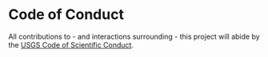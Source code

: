 Code of Conduct
===============

All contributions to - and interactions surrounding - this project will abide by
the [USGS Code of Scientific Conduct][1].



[1]: https://www2.usgs.gov/fsp/fsp_code_of_scientific_conduct.asp
